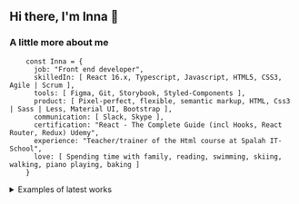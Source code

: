 ## Hi there, I'm Inna 👋

### A little more about me

        const Inna = {
          job: "Front end developer",
          skilledIn: [ React 16.x, Typescript, Javascript, HTML5, CSS3, Agile | Scrum ],
          tools: [ Figma, Git, Storybook, Styled-Components ],
          product: [ Pixel-perfect, flexible, semantic markup, HTML, Css3 | Sass | Less, Material UI, Bootstrap ],
          communication: [ Slack, Skype ],
          certification: "React - The Complete Guide (incl Hooks, React Router, Redux) Udemy",
          experience: "Teacher/trainer of the Html course at Spalah IT-School",
          love: [ Spending time with family, reading, swimming, skiing, walking, piano playing, baking ]
        }

<details>
<summary>Examples of latest works</summary>
        
 - [Blocksbuilders](https://www.blocksbuilders.io)
 - [Varbintech](https://varbintech.com)
</details>

<!--
**InnaLazarenko/InnaLazarenko** is a ✨ _special_ ✨ repository because its `README.md` (this file) appears on your GitHub profile.

Here are some ideas to get you started:

- 🔭 I’m currently working on ...
- 🌱 I’m currently learning ...
- 👯 I’m looking to collaborate on ...
- 🤔 I’m looking for help with ...
- 💬 Ask me about ...
- 📫 How to reach me: ...
- 😄 Pronouns: ...
- ⚡ Fun fact: ...
-->
